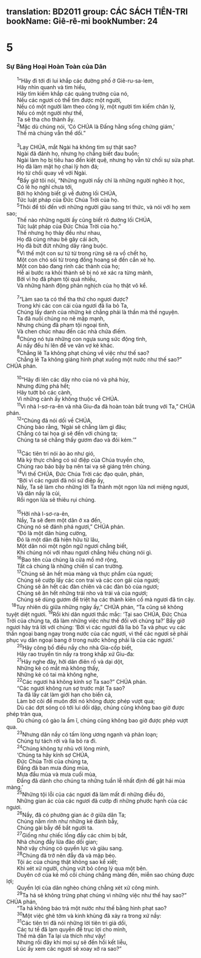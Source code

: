 translation: BD2011
group: CÁC SÁCH TIÊN-TRI
bookName: Giê-rê-mi 
bookNumber: 24
-------

<div class="title"><h1>5</h1><h3>Sự Băng Hoại Hoàn Toàn của Dân</h3></div>
<span class="verse gie_5_1">  <sup>1</sup>“Hãy đi tới đi lui khắp các đường phố ở Giê-ru-sa-lem,<br/>  Hãy nhìn quanh và tìm hiểu,<br/>  Hãy tìm kiếm khắp các quảng trường của nó,<br/>  Nếu các ngươi có thể tìm được một người,<br/>  Nếu có một người làm theo công lý, một người tìm kiếm chân lý,<br/>  Nếu có một người như thế,<br/>  Ta sẽ tha cho thành ấy.<br/></span>
<span class="verse gie_5_2">  <sup>2</sup>Mặc dù chúng nói, ‘Có CHÚA là Ðấng hằng sống chứng giám,’<br/>  Thế mà chúng vẫn thề dối.” <br/><br/></span>
<span class="verse gie_5_3">  <sup>3</sup>Lạy CHÚA, mắt Ngài há không tìm sự thật sao?<br/>  Ngài đã đánh họ, nhưng họ chẳng biết đau buồn;<br/>  Ngài làm họ bị tiêu hao đến kiệt quệ, nhưng họ vẫn từ chối sự sửa phạt.<br/>  Họ đã làm mặt họ chai lỳ hơn đá;<br/>  Họ từ chối quay về với Ngài.<br/></span>
<span class="verse gie_5_4">  <sup>4</sup>Bấy giờ tôi nói, “Những người nầy chỉ là những người nghèo ít học,<br/>  Có lẽ họ nghĩ chưa tới,<br/>  Bởi họ không biết gì về đường lối CHÚA,<br/>  Tức luật pháp của Ðức Chúa Trời của họ.<br/></span>
<span class="verse gie_5_5">  <sup>5</sup>Thôi để tôi đến với những người giàu sang trí thức, và nói với họ xem sao;<br/>  Thế nào những người ấy cũng biết rõ đường lối CHÚA,<br/>  Tức luật pháp của Ðức Chúa Trời của họ.” <br/>  Thế nhưng họ thảy đều như nhau,<br/>  Họ đã cùng nhau bẻ gãy cái ách,<br/>  Họ đã bứt đứt những dây ràng buộc.<br/></span>
<span class="verse gie_5_6">  <sup>6</sup>Vì thế một con sư tử từ trong rừng sẽ ra vồ chết họ,<br/>  Một con chó sói từ trong đồng hoang sẽ đến cắn xé họ.<br/>  Một con báo đang rình các thành của họ;<br/>  Hễ ai bước ra khỏi thành sẽ bị nó xé xác ra từng mảnh,<br/>  Bởi vì họ đã phạm tội quá nhiều,<br/>  Và những hành động phản nghịch của họ thật vô kể.<br/><br/></span>
<span class="verse gie_5_7">  <sup>7</sup>“Làm sao ta có thể tha thứ cho ngươi được?<br/>  Trong khi các con cái của ngươi đã lìa bỏ Ta,<br/>  Chúng lấy danh của những kẻ chẳng phải là thần mà thề nguyện.<br/>  Ta đã nuôi chúng no nê mập mạnh,<br/>  Nhưng chúng đã phạm tội ngoại tình,<br/>  Và chen chúc nhau đến các nhà chứa điếm.<br/></span>
<span class="verse gie_5_8">  <sup>8</sup>Chúng nó tựa những con ngựa sung sức động tình,<br/>  Ai nấy đều hí lên để ve vãn vợ kẻ khác.<br/></span>
<span class="verse gie_5_9">  <sup>9</sup>Chẳng lẽ Ta không phạt chúng về việc như thế sao?<br/>  Chẳng lẽ Ta không giáng hình phạt xuống một nước như thế sao?” CHÚA phán.<br/><br/></span>
<span class="verse gie_5_10">  <sup>10</sup>“Hãy đi lên các dãy nho của nó và phá hủy,<br/>  Nhưng đừng phá hết;<br/>  Hãy tướt bỏ các cành,<br/>  Vì những cành ấy không thuộc về CHÚA.<br/></span>
<span class="verse gie_5_11">  <sup>11</sup>Vì nhà I-sơ-ra-ên và nhà Giu-đa đã hoàn toàn bất trung với Ta,” CHÚA phán.<br/></span>
<span class="verse gie_5_12">  <sup>12</sup>“Chúng đã nói dối về CHÚA,<br/>  Chúng bảo rằng, ‘Ngài sẽ chẳng làm gì đâu;<br/>  Chẳng có tai họa gì sẽ đến với chúng ta;<br/>  Chúng ta sẽ chẳng thấy gươm đao và đói kém.’” <br/><br/></span>
<span class="verse gie_5_13">  <sup>13</sup>Các tiên tri nói ào ào như gió,<br/>  Mà kỳ thực chẳng có sứ điệp của Chúa truyền cho,<br/>  Chúng rao báo bậy bạ nên tai vạ sẽ giáng trên chúng.<br/></span>
<span class="verse gie_5_14">  <sup>14</sup>Vì thế CHÚA, Ðức Chúa Trời các đạo quân, phán, <br/>  “Bởi vì các ngươi đã nói sứ điệp ấy,<br/>  Nầy, Ta sẽ làm cho những lời Ta thành một ngọn lửa nơi miệng ngươi,<br/>  Và dân nầy là củi,<br/>  Rồi ngọn lửa sẽ thiêu rụi chúng.<br/><br/></span>
<span class="verse gie_5_15">  <sup>15</sup>Hỡi nhà I-sơ-ra-ên,<br/>  Nầy, Ta sẽ đem một dân ở xa đến,<br/>  Chúng nó sẽ đánh phá ngươi,” CHÚA phán.<br/>  “Ðó là một dân hùng cường,<br/>  Ðó là một dân đã hiện hữu từ lâu,<br/>  Một dân nói một ngôn ngữ ngươi chẳng biết,<br/>  Khi chúng nói với nhau ngươi chẳng hiểu chúng nói gì.<br/></span>
<span class="verse gie_5_16">  <sup>16</sup>Bao tên của chúng là cửa mồ mở rộng,<br/>  Tất cả chúng là những chiến sĩ can trường.<br/></span>
<span class="verse gie_5_17">  <sup>17</sup>Chúng sẽ ăn hết mùa màng và thực phẩm của ngươi;<br/>  Chúng sẽ cướp lấy các con trai và các con gái của ngươi;<br/>  Chúng sẽ ăn hết các đàn chiên và các đàn bò của ngươi;<br/>  Chúng sẽ ăn hết những trái nho và trái vả của ngươi;<br/>  Chúng sẽ dùng gươm để triệt hạ các thành kiên cố mà ngươi đã tin cậy.<br/></span>
<span class="verse gie_5_18"> <sup>18</sup>Tuy nhiên dù giữa những ngày ấy,” CHÚA phán, “Ta cũng sẽ không tuyệt diệt ngươi. </span>
<span class="verse gie_5_19"><sup>19</sup>Rồi khi dân ngươi thắc mắc: ‘Tại sao CHÚA, Ðức Chúa Trời của chúng ta, đã làm những việc như thế đối với chúng ta?’ Bấy giờ ngươi hãy trả lời với chúng: ‘Bởi vì các ngươi đã lìa bỏ Ta và phục vụ các thần ngoại bang ngay trong nước của các ngươi, vì thế các ngươi sẽ phải phục vụ dân ngoại bang ở trong nước không phải là của các ngươi.’<br/></span>
<span class="verse gie_5_20">  <sup>20</sup>Hãy công bố điều nầy cho nhà Gia-cốp biết,<br/>  Hãy rao truyền tin nầy ra trong khắp xứ Giu-đa: <br/></span>
<span class="verse gie_5_21">  <sup>21</sup>Hãy nghe đây, hỡi dân điên rồ và dại dột,<br/>  Những kẻ có mắt mà không thấy,<br/>  Những kẻ có tai mà không nghe,<br/></span>
<span class="verse gie_5_22">  <sup>22</sup>Các ngươi há không kính sợ Ta sao?” CHÚA phán.<br/>  “Các ngươi không run sợ trước mặt Ta sao?<br/>  Ta đã lấy cát làm giới hạn cho biển cả,<br/>  Làm bờ cõi để muôn đời nó không được phép vượt qua;<br/>  Dù các đợt sóng có tới lui dồi dập, chúng cũng không bao giờ được phép tràn qua,<br/>  Dù chúng có gào la ầm ĩ, chúng cũng không bao giờ được phép vượt qua.<br/></span>
<span class="verse gie_5_23">  <sup>23</sup>Nhưng dân nầy có tấm lòng ương ngạnh và phản loạn;<br/>  Chúng tự tách rời và lìa bỏ ra đi.<br/></span>
<span class="verse gie_5_24">  <sup>24</sup>Chúng không tự nhủ với lòng mình, <br/>  ‘Chúng ta hãy kính sợ CHÚA, <br/>  Ðức Chúa Trời của chúng ta,<br/>  Ðấng đã ban mưa đúng mùa,<br/>  Mưa đầu mùa và mưa cuối mùa, <br/>  Ðấng đã dành cho chúng ta những tuần lễ nhất định để gặt hái mùa màng.’<br/></span>
<span class="verse gie_5_25">  <sup>25</sup>Những tội lỗi của các ngươi đã làm mất đi những điều đó,<br/>  Những gian ác của các ngươi đã cướp đi những phước hạnh của các ngươi.<br/></span>
<span class="verse gie_5_26">  <sup>26</sup>Nầy, đã có phường gian ác ở giữa dân Ta;<br/>  Chúng nằm rình như những kẻ đánh bẫy,<br/>  Chúng gài bẫy để bắt người ta.<br/></span>
<span class="verse gie_5_27">  <sup>27</sup>Giống như chiếc lồng đầy các chim bị bắt,<br/>  Nhà chúng đầy lừa đảo dối gian;<br/>  Nhờ vậy chúng có quyền lực và giàu sang.<br/></span>
<span class="verse gie_5_28">  <sup>28</sup>Chúng đã trở nên đẫy đà và mập béo.<br/>  Tội ác của chúng thật không sao kể xiết;<br/>  Khi xét xử người, chúng vứt bỏ công lý qua một bên.<br/>  Duyên cớ của kẻ mồ côi chúng chẳng màng đến, miễn sao chúng được lợi;<br/>  Quyền lợi của dân nghèo chúng chẳng xét xử công minh.<br/></span>
<span class="verse gie_5_29">  <sup>29</sup>Ta há sẽ không trừng phạt chúng vì những việc như thế hay sao?” CHÚA phán,<br/>  “Ta há không báo trả một nước như thế bằng hình phạt sao?<br/></span>
<span class="verse gie_5_30">  <sup>30</sup>Một việc ghê tởm và kinh khủng đã xảy ra trong xứ nầy: <br/></span>
<span class="verse gie_5_31">  <sup>31</sup>Các tiên tri đã nói những lời tiên tri giả dối,<br/>  Các tư tế đã lạm quyền để trục lợi cho mình,<br/>  Thế mà dân Ta lại ưa thích như vậy!<br/>  Nhưng rồi đây khi mọi sự sẽ đến hồi kết liễu,<br/>  Lúc ấy xem các ngươi sẽ xoay xở ra sao?”<br/></span>
